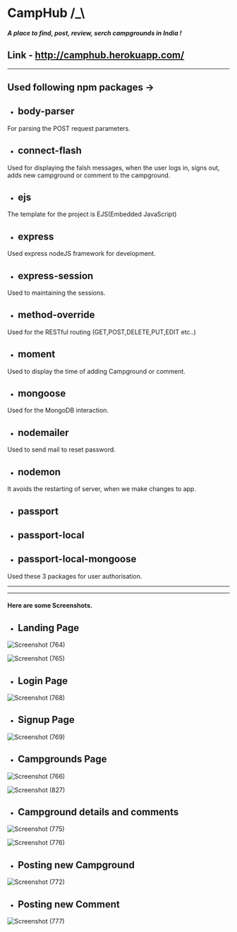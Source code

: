 # CampHub  /_\ 

##### A place to find, post, review, serch campgrounds in India !

## Link - http://camphub.herokuapp.com/
---
## Used following npm packages ->

* ## body-parser
For parsing the POST request parameters.

* ## connect-flash
Used for displaying the falsh messages, when the user logs in, signs out, adds new campground or comment to the campground. 

* ## ejs
The template for the project is EJS(Embedded JavaScript)

* ## express
Used express nodeJS framework for development.

* ## express-session
Used to maintaining the sessions.

* ## method-override
Used for the RESTful routing (GET,POST,DELETE,PUT,EDIT etc..)

* ## moment
Used to display the time of adding Campground or comment.

* ## mongoose
Used for the MongoDB interaction.

* ## nodemailer
Used to send mail to reset password.

* ## nodemon
It avoids the restarting of server, when we make changes to app.

* ## passport
* ## passport-local
* ## passport-local-mongoose
Used these 3 packages for user authorisation.

---
---
#### Here are some Screenshots.

* ## Landing Page 
 ![Screenshot (764)](https://user-images.githubusercontent.com/40165451/60397371-1dc81000-9b6a-11e9-9998-4a76e7e70072.png)

 ![Screenshot (765)](https://user-images.githubusercontent.com/40165451/60397372-1dc81000-9b6a-11e9-8b31-07d7bb3aad59.png)
 
 * ## Login Page
 ![Screenshot (768)](https://user-images.githubusercontent.com/40165451/60397391-6253ab80-9b6a-11e9-8da5-a403a2e39c47.png)
 
 * ## Signup Page
 ![Screenshot (769)](https://user-images.githubusercontent.com/40165451/60397396-713a5e00-9b6a-11e9-8878-1e11bd604432.png)

* ## Campgrounds Page
![Screenshot (766)](https://user-images.githubusercontent.com/40165451/60397408-a34bc000-9b6a-11e9-8401-4461430c5be3.png)

![Screenshot (827)](https://user-images.githubusercontent.com/40165451/61697072-2b7d4980-ad54-11e9-830b-22b364bb42ca.png)

* ## Campground details and comments
![Screenshot (775)](https://user-images.githubusercontent.com/40165451/60397547-e5293600-9b6b-11e9-830d-7dd745c4328f.png)

![Screenshot (776)](https://user-images.githubusercontent.com/40165451/60397548-e5293600-9b6b-11e9-81ae-d15c7a6c890c.png)

* ## Posting new Campground 

![Screenshot (772)](https://user-images.githubusercontent.com/40165451/60397586-27527780-9b6c-11e9-81f7-74d7bedc7aae.png)

* ## Posting new Comment

![Screenshot (777)](https://user-images.githubusercontent.com/40165451/60397589-29b4d180-9b6c-11e9-9d31-c620e3e74e1a.png)
